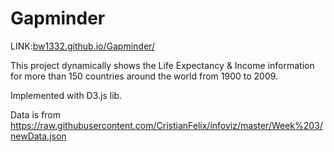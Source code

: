 # Gapminder

LINK:[bw1332.github.io/Gapminder/](https://bw1332.github.io/Gapminder/)

This project dynamically shows the Life Expectancy & Income information for more than 150 countries around the world from 1900 to 2009.

Implemented with D3.js lib.

Data is from https://raw.githubusercontent.com/CristianFelix/infoviz/master/Week%203/newData.json
